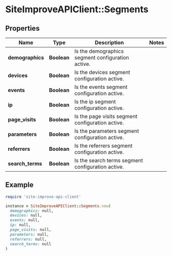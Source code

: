 # SiteImproveAPIClient::Segments

## Properties

| Name | Type | Description | Notes |
| ---- | ---- | ----------- | ----- |
| **demographics** | **Boolean** | Is the demographics segment configuration active. |  |
| **devices** | **Boolean** | Is the devices segment configuration active. |  |
| **events** | **Boolean** | Is the events segment configuration active. |  |
| **ip** | **Boolean** | Is the ip segment configuration active. |  |
| **page_visits** | **Boolean** | Is the page visits segment configuration active. |  |
| **parameters** | **Boolean** | Is the parameters segment configuration active. |  |
| **referrers** | **Boolean** | Is the referrers segment configuration active. |  |
| **search_terms** | **Boolean** | Is the search terms segment configuration active. |  |

## Example

```ruby
require 'site-improve-api-client'

instance = SiteImproveAPIClient::Segments.new(
  demographics: null,
  devices: null,
  events: null,
  ip: null,
  page_visits: null,
  parameters: null,
  referrers: null,
  search_terms: null
)
```

